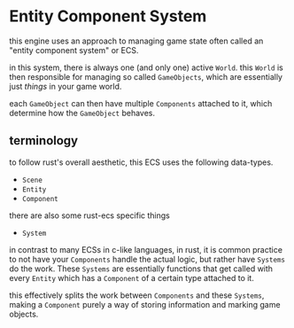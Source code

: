 # Entity Component System

this engine uses an approach to managing
game state often called an "entity component
system" or ECS.

in this system, there is always one (and only
one) active `World`. this `World` is then 
responsible for managing so called `GameObjects`, 
which are essentially just _things_ in your game
world.

each `GameObject` can then have multiple
`Components` attached to it, which determine how
the `GameObject` behaves.

## terminology

to follow rust's overall aesthetic, this ECS uses
the following data-types.

- `Scene`
- `Entity`
- `Component`

there are also some rust-ecs specific things

- `System`

in contrast to many ECSs in c-like languages,
in rust, it is common practice to not have your 
`Components` handle the actual logic, but rather
have `Systems` do the work. These `Systems` are
essentially functions that get called with every
`Entity` which has a `Component` of a certain
type attached to it.

this effectively splits the work between 
`Components` and these `Systems`, making a
`Component` purely a way of storing information
and marking game objects.
